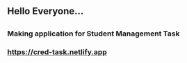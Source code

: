 <h2>Hello Everyone...<h2/>
<h3>Making application for Student Management Task<h3>
<a href="https://cred-task.netlify.app">https://cred-task.netlify.app<a/>
